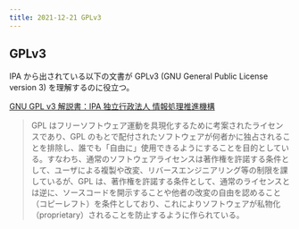 ```yaml
---
title: 2021-12-21 GPLv3
---
```


## GPLv3

IPA から出されている以下の文書が GPLv3 (GNU General Public License version 3) を理解するのに役立つ。

[GNU GPL v3 解説書：IPA 独立行政法人 情報処理推進機構](https://www.ipa.go.jp/osc/license1.html)

> GPL はフリーソフトウェア運動を具現化するために考案されたライセンスであり、GPL のもとで配付されたソフトウェアが何者かに独占されることを排除し、誰でも「自由に」使用できるようにすることを目的としている。すなわち、通常のソフトウェアライセンスは著作権を許諾する条件として、ユーザによる複製や改変、リバースエンジニアリング等の制限を課しているが、GPL は、著作権を許諾する条件として、通常のライセンスとは逆に、ソースコードを開示することや他者の改変の自由を認めること（コピーレフト）を条件としており、これによりソフトウェアが私物化（proprietary）されることを防止するように作られている。
